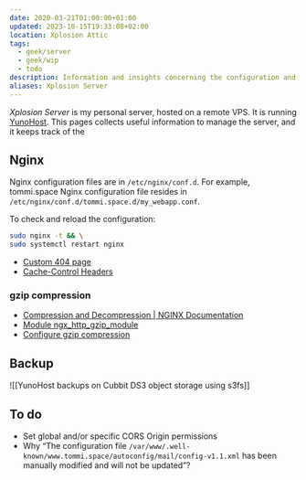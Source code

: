 ```yaml
---
date: 2020-03-21T01:00:00+01:00
updated: 2023-10-15T19:33:08+02:00
location: Xplosion Attic
tags:
  - geek/server
  - geek/wip
  - todo
description: Information and insights concerning the configuration and manteinance of Tommi’s server
aliases: Xplosion Server
---
```

<cite>Xplosion Server</cite> is my personal server, hosted on a remote VPS. It is running [YunoHost](https://yunohost.org 'YunoHost'). This pages collects useful information to manage the server, and it keeps track of the

## Nginx

Nginx configuration files are in `/etc/nginx/conf.d`. For example, tommi.space Nginx configuration file resides in `/etc/nginx/conf.d/tommi.space.d/my_webapp.conf`.

To check and reload the configuration:

```sh
sudo nginx -t && \
sudo systemctl restart nginx
```

- [Custom 404 page](https://tecmint.com/create-custom-nginx-error-page 'How to Create Custom 404 Error Page in NGINX - Tecmint')
- [Cache-Control Headers](https://howtogeek.com/devops/how-to-configure-cache-control-headers-in-nginx 'How to Configure Cache-Control Headers in NGINX')

### gzip compression

- [Compression and Decompression | NGINX Documentation](https://docs.nginx.com/nginx/admin-guide/web-server/compression/)
- [Module ngx\_http\_gzip\_module](https://nginx.org/en/docs/http/ngx_http_gzip_module.html)
- [Configure gzip compression](https://techrepublic.com/article/how-to-configure-gzip-compression-with-nginx 'How to configure gzip compression with NGINX | TechRepublic')

## Backup

![[YunoHost backups on Cubbit DS3 object storage using s3fs]]

## To do

- Set global and/or specific CORS Origin permissions
- Why <q>The configuration file `/var/www/.well-known/www.tommi.space/autoconfig/mail/config-v1.1.xml` has been manually modified and will not be updated</q>?
